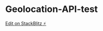 # Geolocation-API-test

[Edit on StackBlitz ⚡️](https://stackblitz.com/edit/stackblitz-starters-1vj3av)